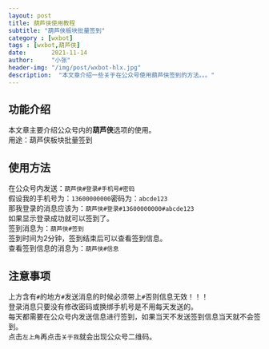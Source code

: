 ```yaml
---
layout: post
title: 葫芦侠使用教程
subtitle: "葫芦侠板块批量签到"
category : [wxbot]
tags : [wxbot,葫芦侠]
date:       2021-11-14
author:     "小张"
header-img: "/img/post/wxbot-hlx.jpg"
description:  "本文章介绍一些关于在公众号使用葫芦侠签到的方法。。。"
---
```


## 功能介绍
本文章主要介绍公众号内的**葫芦侠**选项的使用。  
用途：葫芦侠板块批量签到  
  
## 使用方法
在公众号内发送：`葫芦侠#登录#手机号#密码`  
假设我的手机号为：`13600000000`密码为：`abcde123`  
那我登录的消息应该为：`葫芦侠#登录#13600000000#abcde123`  
如果显示登录成功就可以签到了。  
签到消息为：`葫芦侠#签到`  
签到时间为2分钟，签到结束后可以查看签到信息。  
查看签到信息的消息为：`葫芦侠#信息`  
  
## 注意事项
上方含有`#`的地方`#`发送消息的时候必须带上`#`否则信息无效！！！  
登录消息只要没有修改密码或换绑手机号是不用每天发送的。  
每天都需要在公众号内发送信息进行签到，如果当天不发送签到信息当天就不会签到。  
点击`左上角`再点击`关于我`就会出现公众号二维码。